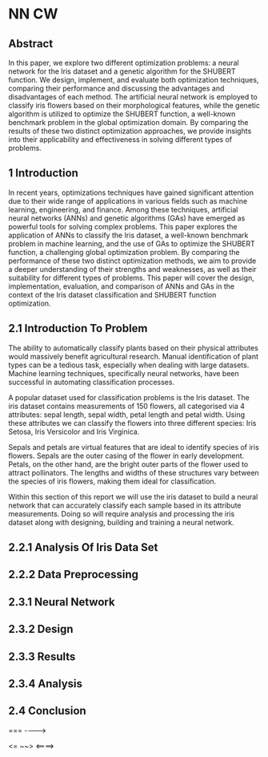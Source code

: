 # NN CW

## Abstract

In this paper, we explore two different optimization problems: a neural network for the Iris dataset and a genetic algorithm for the SHUBERT function. We design, implement, and evaluate both optimization techniques, comparing their performance and discussing the advantages and disadvantages of each method. The artificial neural network is employed to classify iris flowers based on their morphological features, while the genetic algorithm is utilized to optimize the SHUBERT function, a well-known benchmark problem in the global optimization domain. By comparing the results of these two distinct optimization approaches, we provide insights into their applicability and effectiveness in solving different types of problems.

## 1 Introduction

In recent years, optimizations techniques have gained significant attention due to their wide range of applications in various fields such as machine learning, engineering, and finance. Among these techniques, artificial neural networks (ANNs) and genetic algorithms (GAs) have emerged as powerful tools for solving complex problems. This paper explores the application of ANNs to classify the Iris dataset, a well-known benchmark problem in machine learning, and the use of GAs to optimize the SHUBERT function, a challenging global optimization problem. By comparing the performance of these two distinct optimization methods, we aim to provide a deeper understanding of their strengths and weaknesses, as well as their suitability for different types of problems. This paper will cover the design, implementation, evaluation, and comparison of ANNs and GAs in the context of the Iris dataset classification and SHUBERT function optimization.

## 2.1 Introduction To Problem 

The ability to automatically classify plants based on their physical attributes would massively benefit agricultural research. Manual identification of plant types can be a tedious task, especially when dealing with large datasets. Machine learning techniques, specifically neural networks, have been successful in automating classification processes.

A popular dataset used for classification problems is the Iris dataset. The iris dataset contains measurements of 150 flowers, all categorised via 4 attributes: sepal length, sepal width, petal length and petal width. Using these attributes we can classify the flowers into three different species: Iris Setosa, Iris Versicolor and Iris Virginica.

Sepals and petals are virtual features that are ideal to identify species of iris flowers. Sepals are the outer casing of the flower in early development. Petals, on the other hand, are the bright outer parts of the flower used to attract pollinators. The lengths and widths of these structures vary between the species of iris flowers, making them ideal for classification.

Within this section of this report we will use the iris dataset to build a neural network that can accurately classify each sample based in its attribute measurements. Doing so will require analysis and processing the iris dataset along with designing, building and training a neural network.

## 2.2.1 Analysis Of Iris Data Set

## 2.2.2 Data Preprocessing

## 2.3.1 Neural Network 

## 2.3.2 Design

## 2.3.3  Results

## 2.3.4 Analysis

## 2.4 Conclusion



===  ----> 

<= ~~>
<====>